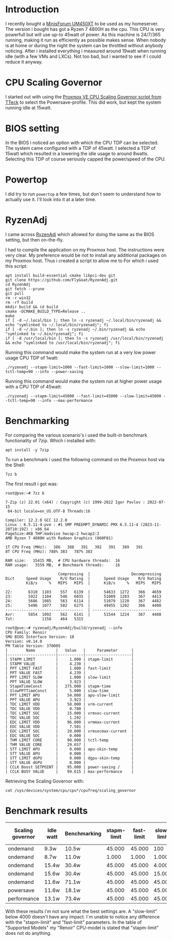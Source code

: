 # Introduction
I recently bought a [MinisForum UM450XT](https://store.minisforum.de/products/minisforum-venus-series-um560) to be used as my homeserver. The version i bought has got a Ryzen 7 4800H as the cpu.
This CPU is very powerfull but will use up-to 45watt of power. As this machine is 24/7/365 running, making it run as efficiently as possible makes sense. When nobody is at home or during the night the system can be throttled without anybody noticing. After i installed everything i measured around 19watt when running idle (with a few VMs and LXCs). Not too bad, but i wanted to see if i could reduce it anyway.

# CPU Scaling Governor
I started out with using the [Proxmox VE CPU Scaling Governor script from TTeck](https://tteck.github.io/Proxmox/) to select the Powersave-profile. This did work, but kept the system running idle at 15watt.

# BIOS setting
In the BIOS i noticed an option with which the CPU TDP can be selected. The system came configured with a TDP of 45watt. I selected a TDP of 15watt which resulted in a lowering the idle usage to around 8watts. Selecting this TDP of course seriously capped the power/speed of the CPU.

# Powertop
I did try to run `powertop` a few times, but don´t seem to understand how to actually use it. I'll look into it at a later time.

# RyzenAdj
I came across [RyzenAdj](https://github.com/FlyGoat/RyzenAdj) which allowed for doing the same as the BIOS setting, but then on-the-fly.

I had to compile the application on my Proxmox host. The instructions were very clear. My preference would be not to install any additional packages on my Proxmox host. Thus i created a script to allow me to For which i used this script:
```
apt install build-essential cmake libpci-dev git
git clone https://github.com/FlyGoat/RyzenAdj.git
cd RyzenAdj
git fetch --prune
git pull
rm -r win32
rm -rf build
mkdir build && cd build
cmake -DCMAKE_BUILD_TYPE=Release ..
make
if [ -d ~/.local/bin ]; then ln -s ryzenadj ~/.local/bin/ryzenadj && echo "symlinked to ~/.local/bin/ryzenadj"; fi
if [ -d ~/.bin ]; then ln -s ryzenadj ~/.bin/ryzenadj && echo "symlinked to ~/.bin/ryzenadj"; fi
if [ -d /usr/local/bin ]; then ln -s ryzenadj /usr/local/bin/ryzenadj && echo "symlinked to /usr/local/bin/ryzenadj"; fi
```

Running this command would make the system run at a very low power usage CPU TDP of 1watt:
```
./ryzenadj --stapm-limit=1000 --fast-limit=1000 --slow-limit=1000 --tctl-temp=90 --info --power-saving 
```

Running this command would make the system run at higher power usage with a CPU TDP of 45watt:
```
./ryzenadj --stapm-limit=45000 --fast-limit=45000 --slow-limit=45000 --tctl-temp=90 --info --max-performance
```


# Benchmarking
For comparing the various scenario's i used the built-in benchmark functionality of 7zip. Which i installed with:
```
apt install -y 7zip
```

To run a benchmark i used the following command on the Proxmox host via the Shell:
```
7zz b
```

The first result i got was:
```
root@pve:~# 7zz b

7-Zip (z) 22.01 (x64) : Copyright (c) 1999-2022 Igor Pavlov : 2022-07-15
 64-bit locale=en_US.UTF-8 Threads:16

Compiler: 12.2.0 GCC 12.2.0
Linux : 6.5.11-4-pve : #1 SMP PREEMPT_DYNAMIC PMX 6.5.11-4 (2023-11-20T10:19Z) : x86_64
PageSize:4KB THP:madvise hwcap:2 hwcap2:2
AMD Ryzen 7 4800H with Radeon Graphics (860F01) 

1T CPU Freq (MHz):   386   388   391   392   391   389   391
8T CPU Freq (MHz): 788% 383   787% 383  

RAM size:   15415 MB,  # CPU hardware threads:  16
RAM usage:   3559 MB,  # Benchmark threads:     16

                       Compressing  |                  Decompressing
Dict     Speed Usage    R/U Rating  |      Speed Usage    R/U Rating
         KiB/s     %   MIPS   MIPS  |      KiB/s     %   MIPS   MIPS

22:       6310  1103    557   6139  |      54633  1272    366   4659
23:       5922  1104    546   6035  |      51009  1203    367   4413
24:       5686  1085    563   6114  |      51079  1220    367   4482
25:       5496  1077    582   6275  |      49455  1202    366   4400
----------------------------------  | ------------------------------
Avr:      5854  1092    562   6141  |      51544  1224    367   4488
Tot:            1158    464   5315
````

```
root@pve:~# ryzenadj/RyzenAdj/build/ryzenadj --info
CPU Family: Renoir
SMU BIOS Interface Version: 18
Version: v0.14.0 
PM Table Version: 370005
|        Name         |   Value   |     Parameter      |
|---------------------|-----------|--------------------|
| STAPM LIMIT         |     1.000 | stapm-limit        |
| STAPM VALUE         |     4.230 |                    |
| PPT LIMIT FAST      |     1.000 | fast-limit         |
| PPT VALUE FAST      |     4.239 |                    |
| PPT LIMIT SLOW      |     1.000 | slow-limit         |
| PPT VALUE SLOW      |     3.923 |                    |
| StapmTimeConst      |   275.000 | stapm-time         |
| SlowPPTTimeConst    |     5.000 | slow-time          |
| PPT LIMIT APU       |    54.000 | apu-slow-limit     |
| PPT VALUE APU       |     3.923 |                    |
| TDC LIMIT VDD       |    58.000 | vrm-current        |
| TDC VALUE VDD       |     0.780 |                    |
| TDC LIMIT SOC       |    15.000 | vrmsoc-current     |
| TDC VALUE SOC       |     1.292 |                    |
| EDC LIMIT VDD       |    96.000 | vrmmax-current     |
| EDC VALUE VDD       |     7.501 |                    |
| EDC LIMIT SOC       |    20.000 | vrmsocmax-current  |
| EDC VALUE SOC       |     0.000 |                    |
| THM LIMIT CORE      |    90.000 | tctl-temp          |
| THM VALUE CORE      |    29.657 |                    |
| STT LIMIT APU       |     0.000 | apu-skin-temp      |
| STT VALUE APU       |     0.000 |                    |
| STT LIMIT dGPU      |     0.000 | dgpu-skin-temp     |
| STT VALUE dGPU      |     0.000 |                    |
| CCLK Boost SETPOINT |    95.000 | power-saving /     |
| CCLK BUSY VALUE     |    99.615 | max-performance    |
```

Retrieving the Scaling Governor with:
```
cat /sys/devices/system/cpu/cpu*/cpufreq/scaling_governor
```

# Benchmark results
| Scaling governor | Idle watt | Benchmarking | stapm-limit  |  fast-limit | slow-limit | threads | 8T MHZ | AVG Compressing MIPS | AVG Decompressing MIPS | 
|------------------|-----------|--------------|--------------|-------------|------------|---------|--------|----------------------|------------------------|
| ondemand         |      9.3w |        10.5w |       45.000 |      45.000 |        100 |      16 |    379 |                6.056 |                  4.401 |
| ondemand         |      8.7w |        11.0w |        1.000 |       1.000 |      1.000 |      16 |    380 |                6.001 |                  4.380 |
| ondemand         |     15.4w |        30.4w |       45.000 |      45.000 |      4.000 |      16 |    378 |               42.954 |                 39.411 |
| ondemand         |     15.6w |        30.4w |       45.000 |      45.000 |     15.000 |      16 |  3.793 |               42.954 |                 39.411 |
| ondemand         |     11.6w |        71.1w |       45.000 |      45.000 |     45.000 |      16 |  3.017 |               47.122 |                 53.957 |
| powersave        |     11.6w |        18.1w |       45.000 |      45.000 |     45.000 |      16 |  1.381 |               23.744 |                 18.329 |
| performance      |     13.1w |        73.4w |       45.000 |      45.000 |     45.000 |      16 |  4.207 |               49.404 |                 55.004 |

With these results i'm not sure what the best settings are. 
A "slow-limit" below 4000 doesn't have any impact. 
I´m unable to notice any difference with the "stapm-limit" and "fast-limit" parameters. 
In the table of "Supported Models" my "Renoir" CPU-model is stated that "stapm-limit" does not do anything.
